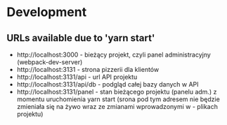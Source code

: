 # Development

## URLs available due to 'yarn start'

- http://localhost:3000 - bieżący projekt, czyli panel administracyjny (webpack-dev-server)
- http://localhost:3131 - strona pizzerii dla klientów
- http://localhost:3131/api - url API projektu
- http://localhost:3131/api/db - podgląd całej bazy danych w API
- http://localhost:3131/panel - stan bieżącego projektu (panelu adm.) z momentu uruchomienia yarn start (srona pod tym adresem nie będzie zmieniała się na żywo wraz ze zmianami wprowadzonymi w - plikach projektu)
